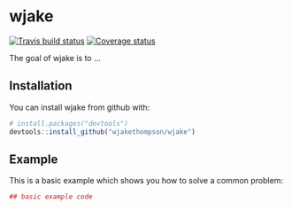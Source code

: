 
<!-- README.md is generated from README.Rmd. Please edit that file -->
wjake
=====

[![Travis build status](https://travis-ci.org/wjakethompson/wjake.svg?branch=master)](https://travis-ci.org/wjakethompson/wjake) [![Coverage status](https://codecov.io/gh/wjakethompson/wjake/branch/master/graph/badge.svg)](https://codecov.io/github/wjakethompson/wjake?branch=master)

The goal of wjake is to ...

Installation
------------

You can install wjake from github with:

``` r
# install.packages("devtools")
devtools::install_github("wjakethompson/wjake")
```

Example
-------

This is a basic example which shows you how to solve a common problem:

``` r
## basic example code
```
